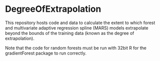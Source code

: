 # DegreeOfExtrapolation

This repository hosts code and data to calculate the extent to which forest and multivariate adaptive regression spline (MARS) models extrapolate beyond the bounds of the training data (known as the degree of extrapolation). 

Note that the code for random forests must be run with 32bit R for the gradientForest package to run correctly. 

